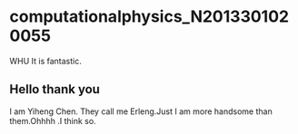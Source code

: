 # computationalphysics_N2013301020055
WHU It is fantastic.
## Hello thank you 
I am Yiheng Chen. They call me Erleng.Just I am more handsome than them.Ohhhh .I think so.
